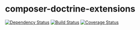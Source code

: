 composer-doctrine-extensions
============================

[![Dependency Status](https://www.versioneye.com/user/projects/53dde6ea8e78abc19100003a/badge.svg)](https://www.versioneye.com/user/projects/53dde6ea8e78abc19100003a)
[![Build Status](http://drone.etna-alternance.net/github.com/etna-alternance/composer-doctrine-extensions/status.svg?branch=master)](http://drone.etna-alternance.net/github.com/etna-alternance/composer-doctrine-extensions)
[![Coverage Status](https://coveralls.io/repos/etna-alternance/composer-doctrine-extensions/badge.png?branch=master)](https://coveralls.io/r/etna-alternance/composer-doctrine-extensions?branch=master)
